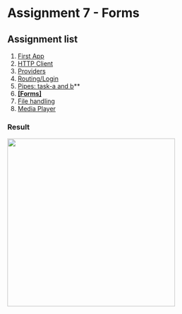 # Assignment 7 - Forms

## Assignment list
1. [First App](https://github.com/joonasmkauppinen/first-ionic-app/tree/master)
2. [HTTP Client](https://github.com/joonasmkauppinen/first-ionic-app/tree/http-a)
3. [Providers](https://github.com/joonasmkauppinen/first-ionic-app/tree/ionic-providers)
4. [Routing/Login](https://github.com/joonasmkauppinen/first-ionic-app/tree/ionic-navigation-login)
5. [Pipes: task-a and b](https://github.com/joonasmkauppinen/first-ionic-app/tree/ionic-pipes-task-a)**
6. **[[Forms]](https://github.com/joonasmkauppinen/first-ionic-app/tree/ionic-forms)**
7. [File handling]()
8. [Media Player]()

### Result

<img src="https://user-images.githubusercontent.com/28673805/52308488-1ed38780-29a6-11e9-9fc0-71dd16073fd5.gif" width="380">


